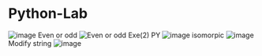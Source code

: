 # Python-Lab
![image](https://user-images.githubusercontent.com/112625430/193734723-e666dbd9-c952-46ed-a3f7-4ac22f63307f.png)
Even or odd 
![Even or odd Exe(2) PY](https://user-images.githubusercontent.com/112625430/193734993-346f34dc-9cd3-4e12-abc5-8fe661b2d652.png)
![image](https://user-images.githubusercontent.com/112625430/193737789-6a2d78d4-654e-43a3-a2f7-75815a599505.png)
isomorpic 
![image](https://user-images.githubusercontent.com/112625430/193738148-f42cdf48-8104-47c8-a68d-8eec99460bc4.png)
Modify string
![image](https://user-images.githubusercontent.com/112625430/193738385-cf3f3783-ba07-47ea-9f41-584b6ca2d92d.png)




